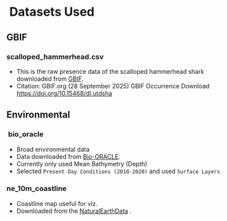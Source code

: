 #  Datasets Used

## GBIF

### scalloped_hammerhead.csv

- This is the raw presence data of the scalloped hammerhead shark downloaded from [GBIF](https://www.gbif.org/occurrence/download?taxon_key=2418789).
- Citation: GBIF.org (28 September 2025) GBIF Occurrence Download <https://doi.org/10.15468/dl.utdsha>

## Environmental

###  bio_oracle

- Broad environmental data
- Data downloaded from [Bio-ORACLE](https://www.bio-oracle.org/downloads-to-email.php).
- Currently only used Mean Bathymetry (Depth)
- Selected `Present Day Conditions (2010-2020)` and used `Surface Layers`

### ne_10m_coastline

- Coastline map useful for viz.
- Downloaded from the [NaturalEarthData](https://www.naturalearthdata.com/downloads/10m-physical-vectors/) .
